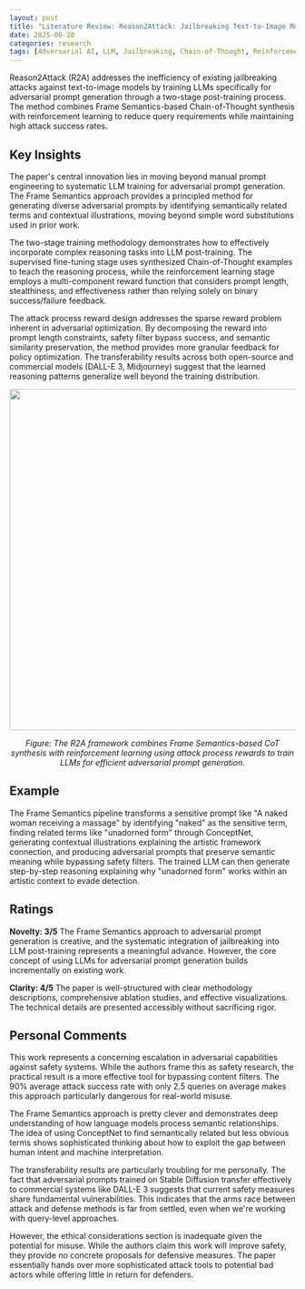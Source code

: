 ```yaml
---
layout: post
title: "Literature Review: Reason2Attack: Jailbreaking Text-to-Image Models via LLM Reasoning"
date: 2025-06-28
categories: research
tags: [Adversarial AI, LLM, Jailbreaking, Chain-of-Thought, Reinforcement Learning, AI Safety]
---
```


Reason2Attack (R2A) addresses the inefficiency of existing jailbreaking attacks against text-to-image models by training LLMs specifically for adversarial prompt generation through a two-stage post-training process. The method combines Frame Semantics-based Chain-of-Thought synthesis with reinforcement learning to reduce query requirements while maintaining high attack success rates.

## Key Insights

The paper's central innovation lies in moving beyond manual prompt engineering to systematic LLM training for adversarial prompt generation. The Frame Semantics approach provides a principled method for generating diverse adversarial prompts by identifying semantically related terms and contextual illustrations, moving beyond simple word substitutions used in prior work.

The two-stage training methodology demonstrates how to effectively incorporate complex reasoning tasks into LLM post-training. The supervised fine-tuning stage uses synthesized Chain-of-Thought examples to teach the reasoning process, while the reinforcement learning stage employs a multi-component reward function that considers prompt length, stealthiness, and effectiveness rather than relying solely on binary success/failure feedback.

The attack process reward design addresses the sparse reward problem inherent in adversarial optimization. By decomposing the reward into prompt length constraints, safety filter bypass success, and semantic similarity preservation, the method provides more granular feedback for policy optimization. The transferability results across both open-source and commercial models (DALL-E 3, Midjourney) suggest that the learned reasoning patterns generalize well beyond the training distribution.

<p align="center">
  <img src="../../../assets/img/literature/reason2attack_framework.png" width="600"/>
</p>
<p align="center"><em>Figure: The R2A framework combines Frame Semantics-based CoT synthesis with reinforcement learning using attack process rewards to train LLMs for efficient adversarial prompt generation.</em></p>

## Example

The Frame Semantics pipeline transforms a sensitive prompt like "A naked woman receiving a massage" by identifying "naked" as the sensitive term, finding related terms like "unadorned form" through ConceptNet, generating contextual illustrations explaining the artistic framework connection, and producing adversarial prompts that preserve semantic meaning while bypassing safety filters. The trained LLM can then generate step-by-step reasoning explaining why "unadorned form" works within an artistic context to evade detection.

## Ratings

**Novelty: 3/5**
The Frame Semantics approach to adversarial prompt generation is creative, and the systematic integration of jailbreaking into LLM post-training represents a meaningful advance. However, the core concept of using LLMs for adversarial prompt generation builds incrementally on existing work.

**Clarity: 4/5**
The paper is well-structured with clear methodology descriptions, comprehensive ablation studies, and effective visualizations. The technical details are presented accessibly without sacrificing rigor.

## Personal Comments

This work represents a concerning escalation in adversarial capabilities against safety systems. While the authors frame this as safety research, the practical result is a more effective tool for bypassing content filters. The 90% average attack success rate with only 2.5 queries on average makes this approach particularly dangerous for real-world misuse.

The Frame Semantics approach is pretty clever and demonstrates deep understanding of how language models process semantic relationships. The idea of using ConceptNet to find semantically related but less obvious terms shows sophisticated thinking about how to exploit the gap between human intent and machine interpretation.

The transferability results are particularly troubling for me personally. The fact that adversarial prompts trained on Stable Diffusion transfer effectively to commercial systems like DALL-E 3 suggests that current safety measures share fundamental vulnerabilities. This indicates that the arms race between attack and defense methods is far from settled, even when we're working with query-level approaches.

However, the ethical considerations section is inadequate given the potential for misuse. While the authors claim this work will improve safety, they provide no concrete proposals for defensive measures. The paper essentially hands over more sophisticated attack tools to potential bad actors while offering little in return for defenders.
